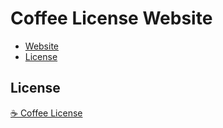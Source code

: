 # Coffee License Website

- [Website](https://coffee-license.org)  
- [License](https://github.com/coffee-license/license)

## License

[☕ Coffee License](./LICENSE)
